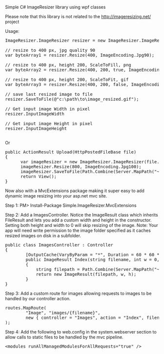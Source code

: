 Simple C# ImageResizer library using wpf classes

Please note that this library is not related to the http://imageresizing.net/ project

Usage:
<pre>
ImageResizer.ImageResizer resizer = new ImageResizer.ImageResizer(@"c:\path\to\image.jpg");

// resize to 400 px, jpg quality 90
var byteArray1 = resizer.Resize(400, ImageEncoding.Jpg90);

// resize to 400 px, height 200, ScaleToFill, png
var byteArray2 = resizer.Resize(400, 200, true, ImageEncoding.Png);

// resize to 400 px, height 200, ScaleToFit, gif
var byteArray3 = resizer.Resize(400, 200, false, ImageEncoding.Gif);

// save last resized image to file
resizer.SaveToFile(@"c:\path\to\image_resized.gif");

// Get input image Width in pixel
resizer.InputImageWidth

// Get input image Height in pixel
resizer.InputImageHeight

</pre>

Or
<pre>
public ActionResult Upload(HttpPostedFileBase file)
{
      var imageResizer = new ImageResizer.ImageResizer(file.InputStream.ToByteArray());
      imageResizer.Resize(800, ImageEncoding.Jpg100);
      imageResizer.SaveToFile(Path.Combine(Server.MapPath("~/upload"), file.FileName));
      return View();
}
</pre>

Now also with a MvcExtensions package making it super easy to add dynamic image resizing into your asp.net mvc site.

Step 1:
PM> Install-Package Simple.ImageResizer.MvcExtensions

Step 2:
Add a ImagesController. Notice the ImageResult class which inherits FileResult and lets you add a custom width and height in the constructor. Setting both height and width to 0 will skip resizing of the image. Note: Your app will need write permission to the image folder specified as it caches resized images on disk in a subfolder.
<pre>
public class ImagesController : Controller
{
        [OutputCache(VaryByParam = "*", Duration = 60 * 60 * 24 * 365)]
        public ImageResult Index(string filename, int w = 0, int h = 0)
        {
            string filepath = Path.Combine(Server.MapPath("~/images2"), filename);
            return new ImageResult(filepath, w, h);
        }
}
</pre>

Step 3:
Add a custom route for images allowing requests to images to be handled by our controller action.
<pre>
routes.MapRoute(
        "Image", "images/{filename}",
        new { controller = "Images", action = "Index", filename = "" }
);
</pre>

Step 4:
Add the following to web.config in the system.webserver section to allow calls to static files to be handled by the mvc pipeline.
<pre>
&lt;modules runAllManagedModulesForAllRequests="true" /&gt;
</pre>

